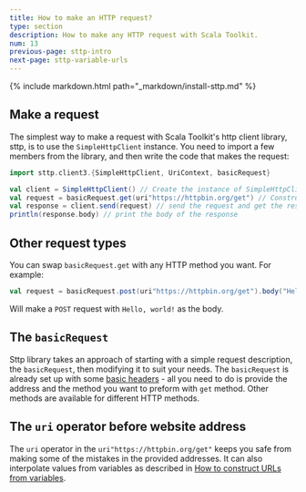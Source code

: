 ```yaml
---
title: How to make an HTTP request?
type: section
description: How to make any HTTP request with Scala Toolkit.
num: 13
previous-page: sttp-intro
next-page: sttp-variable-urls
---
```


{% include markdown.html path="_markdown/install-sttp.md" %}

## Make a request
The simplest way to make a request with Scala Toolkit's http client library, sttp, is to use the `SimpleHttpClient` instance. 
You need to import a few members from the library, and then write the code that makes the request:

```scala
import sttp.client3.{SimpleHttpClient, UriContext, basicRequest}

val client = SimpleHttpClient() // Create the instance of SimpleHttpClient
val request = basicRequest.get(uri"https://httpbin.org/get") // Construct a get request to an example service - https://httpbin.org/get
val response = client.send(request) // send the request and get the response
println(response.body) // print the body of the response
```

## Other request types
You can swap `basicRequest.get` with any HTTP method you want. For example:
```scala
val request = basicRequest.post(uri"https://httpbin.org/get").body("Hello, world!")
```
Will make a `POST` request with `Hello, world!` as the body.

## The `basicRequest`
Sttp library takes an approach of starting with a simple request description, the `basicRequest`, then modifying it to suit your needs. 
The `basicRequest` is already set up with some [basic headers](https://sttp.softwaremill.com/en/latest/requests/basics.html#initial-requests) - all you need to do is provide the address and the method you want to preform with `get` method. 
Other methods are available for different HTTP methods. 

## The `uri` operator before website address

The `uri` operator in the `uri"https://httpbin.org/get"` keeps you safe from making some of the mistakes in the provided addresses.
It can also interpolate values from variables as described in [How to construct URLs from variables](/overviews/toolkit/sttp-variable-urls.html).
